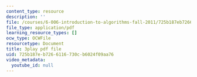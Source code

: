 ```yaml
---
content_type: resource
description: ''
file: /courses/6-006-introduction-to-algorithms-fall-2011/725b187eb7266116730cb6024f09aa76_5JxShDZ_ylo.pdf
file_type: application/pdf
learning_resource_types: []
ocw_type: OCWFile
resourcetype: Document
title: 3play pdf file
uid: 725b187e-b726-6116-730c-b6024f09aa76
video_metadata:
  youtube_id: null
---
```

